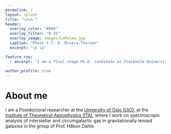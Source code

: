 ```yaml
---
permalink: / 
layout: splash
title: "\n\n "
header:
  overlay_color: "#000"
  overlay_filter: "0.25"
  overlay_image: images/LaPalma.jpg
  caption: "Photo © T. E. Rivera-Thorsen"
  excerpt: "\n \n"

feature_row:
  - excerpt: "I am a final stage Ph.D. candidate at Stockholm University, dept. of Astronomy."

author_profile: true
---
```



# About me

<!--![Me at the NOT](/images/MigVedNOT_crop.jpg){: .align-left}-->

I am a Postdoctoral researcher at the [University of Oslo
(UiO)](http://www.uio.no), at the [Institute of Theoretical Astrophysics (ITA)](http://www.astro.uio.no), where I work on spectroscopic analysis of interstellar and circumgalactic gas in gravitationally lensed galaxies in the group of Prof. Håkon Dahle. 
